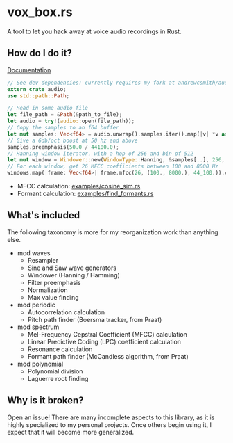 # vox_box.rs

A tool to let you hack away at voice audio recordings in Rust.

## How do I do it?

[Documentation](http://www.andrewchristophersmith.com/docs/vox_box/vox_box/index.html)

```rust
// See dev dependencies: currently requires my fork at andrewcsmith/audio
extern crate audio;
use std::path::Path;

// Read in some audio file
let file_path = &Path(&path_to_file);
let audio = try!(audio::open(file_path));
// Copy the samples to an f64 buffer
let mut samples: Vec<f64> = audio.unwrap().samples.iter().map(|v| *v as f64).collect();
// Give a 6db/oct boost at 50 hz and above
samples.preemphasis(50.0 / 44100.0); 
// Hanning window iterator, with a hop of 256 and bin of 512
let mut window = Windower::new(WindowType::Hanning, &samples[..], 256, 512);
// For each window, get 26 MFCC coefficients between 100 and 8000 Hz
windows.map(|frame: Vec<f64>| frame.mfcc(26, (100., 8000.), 44_100.)).collect();
```

* MFCC calculation: [examples/cosine_sim.rs](https://github.com/andrewcsmith/vox_box.rs/blob/master/examples/cosine_sim.rs)
* Formant calculation: [examples/find_formants.rs](https://github.com/andrewcsmith/vox_box.rs/blob/master/examples/find_formants.rs)

## What's included

The following taxonomy is more for my reorganization work than anything else.

* mod waves
    * Resampler
    * Sine and Saw wave generators
    * Windower (Hanning / Hamming)
    * Filter preemphasis
    * Normalization
    * Max value finding
* mod periodic
    * Autocorrelation calculation
    * Pitch path finder (Boersma tracker, from Praat)
* mod spectrum
    * Mel-Frequency Cepstral Coefficient (MFCC) calculation
    * Linear Predictive Coding (LPC) coefficient calculation
    * Resonance calculation
    * Formant path finder (McCandless algorithm, from Praat)
* mod polynomial
    * Polynomial division
    * Laguerre root finding

## Why is it broken?

Open an issue! There are many incomplete aspects to this library, as it is highly specialized to my personal projects. Once others begin using it, I expect that it will become more generalized.


